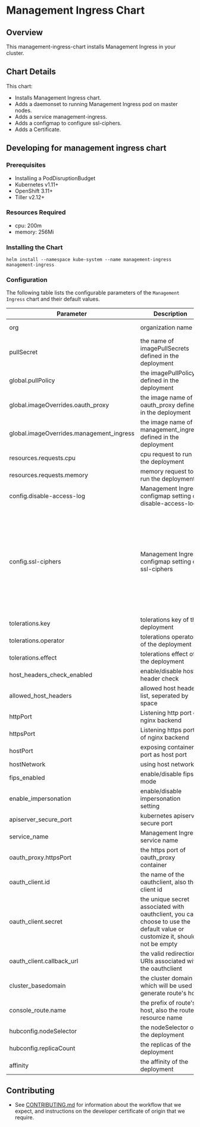 # Management Ingress Chart

## Overview
This management-ingress-chart installs Management Ingress in your cluster.

## Chart Details
This chart:
* Installs Management Ingress chart.
* Adds a daemonset to running Management Ingress pod on master nodes.
* Adds a service management-ingress.
* Adds a configmap to configure ssl-ciphers.
* Adds a Certificate.

## Developing for management ingress chart
### Prerequisites
* Installing a PodDisruptionBudget
* Kubernetes v1.11+
* OpenShift 3.11+
* Tiller v2.12+

### Resources Required
* cpu: 200m
* memory: 256Mi

### Installing the Chart
```
helm install --namespace kube-system --name management-ingress management-ingress
```

### Configuration
The following table lists the configurable parameters of the `Management Ingress` chart and their default values.

| Parameter                              | Description                                                    | Default                       |
|----------------------------------------|----------------------------------------------------------------|-------------------------------|
| org                                    | organization name                                              | open-cluster-management       |
| pullSecret                             | the name of imagePullSecrets defined in the deployment         | null                          |
| global.pullPolicy                      | the imagePullPolicy defined in the deployment                  | Always                        |
| global.imageOverrides.oauth_proxy      | the image name of oauth_proxy defined in the deployment        | ""                            |
| global.imageOverrides.management_ingress | the image name of management_ingress defined in the deployment | ""                          |
| resources.requests.cpu                 | cpu request to run the deployment                              | 200m                          |
| resources.requests.memory              | memory request to run the deployment                           | 256Mi                         |
| config.disable-access-log              | Management Ingress configmap setting of disable-access-log     | true                          |
| config.ssl-ciphers                     | Management Ingress configmap setting of ssl-ciphers            | ECDHE-ECDSA-AES256-GCM-SHA384:ECDHE-RSA-AES256-GCM-SHA384:ECDHE-ECDSA-CHACHA20-POLY1305:ECDHE-RSA-CHACHA20-POLY1305:ECDHE-ECDSA-AES128-GCM-SHA256:ECDHE-RSA-AES128-GCM-SHA256|
| tolerations.key                        | tolerations key of the deployment                              | dedicated                     |
| tolerations.operator                   | tolerations operator of the deployment                         | Exists                        |
| tolerations.effect                     | tolerations effect of the deployment                           | NoSchedule                    |
| host_headers_check_enabled             | enable/disable host header check                               | false                         |
| allowed_host_headers                   | allowed host headers list, seperated by space                  | 127.0.0.1 localhost           |
| httpPort                               | Listening http port of nginx backend                           | 8080                          |
| httpsPort                              | Listening https port of nginx backend                          | 8443                          |
| hostPort                               | exposing container port as host port                           | true                          |
| hostNetwork                            | using host network                                             | false                         |
| fips_enabled                           | enable/disable fips mode                                       | false                         |
| enable_impersonation                   | enable/disable impersonation setting                           | false                         |
| apiserver_secure_port                  | kubernetes apiserver secure port                               | 8001                          |
| service_name                           | Management Ingress service name                                | management-ingress            |
| oauth_proxy.httpsPort                  | the https port of oauth_proxy container                        | 9443                          |
| oauth_client.id                        | the name of the oauthclient, also the client id                | multicloudingress             |
| oauth_client.secret                    | the unique secret associated with oauthclient, you can choose to use the default value or customize it, should not be empty | multicloudingresssecret       |
| oauth_client.callback_url              | the valid redirection URIs associated with the oauthclient     | /oauth/callback               |
| cluster_basedomain                     | the cluster domain which will be used to generate route's host | ""                            |
| console_route.name                     | the prefix of route's host, also the route resource name       | multicloud-console            |
| hubconfig.nodeSelector                 | the nodeSelector of the deployment                             | null                          |
| hubconfig.replicaCount                 | the replicas of the deployment                                 | 1                             |
| affinity                               | the affinity of the deployment                                 | podAntiAffinity               |

## Contributing
* See [CONTRIBUTING.md](CONTRIBUTING.md) for information about the workflow that we expect, and instructions on the developer certificate of origin that we require.
